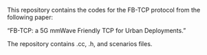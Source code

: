 This repository contains the codes for the FB-TCP protocol from the following paper:

“FB-TCP: a 5G mmWave Friendly TCP for Urban Deployments.”

The repository contains .cc, .h, and scenarios files.


